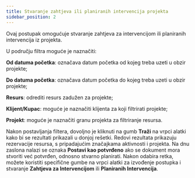 ```yaml
---
title: Stvaranje zahtjeva ili planiranih intervencija projekta
sidebar_position: 2
---
```


Ovaj postupak omogućuje stvaranje zahtjeva za intervencijom ili planiranih intervencija iz projekta.

U području filtra moguće je naznačiti:

**Od datuma početka**: označava datum početka od kojeg treba uzeti u obzir projekte;

**Do datuma početka**: označava datum početka do kojeg treba uzeti u obzir projekte;

**Resurs**: odrediti resurs zadužen za projekte;

**Klijent/Kupac**: moguće je naznačiti klijenta za koji filtrirati projekte;

**Projekt**: moguće je naznačiti granu projekta za filtriranje resursa.

Nakon postavljanja filtera, dovoljno je kliknuti na gumb **Traži** na vrpci alatki kako bi se rezultati prikazali u donjoj rešetki. Redovi rezultata prikazuju rezervacije resursa, s pripadajućim značajkama aktivnosti i projekta. Na dnu zaslona nalazi se oznaka **Postavi kao potvrđeno** ako se dokument mora stvoriti već potvrđen, odnosno stvarno planirati. 
Nakon odabira retka, možete koristiti specifične gumbe na vrpci alatki za izvođenje postupka i stvaranje **Zahtjeva za Intervencijom** ili **Planiranih Intervencija**.
